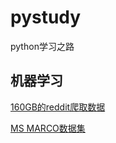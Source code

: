 # pystudy
python学习之路

## 机器学习

[160GB的reddit爬取数据](https://breakend.github.io/DialogDatasets/)

[MS MARCO数据集](http://www.msmarco.org/dataset.aspx)
